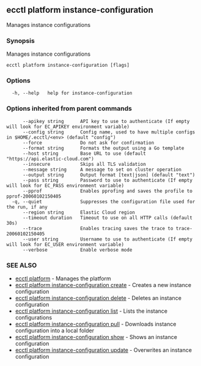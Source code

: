 ## ecctl platform instance-configuration

Manages instance configurations

### Synopsis

Manages instance configurations

```
ecctl platform instance-configuration [flags]
```

### Options

```
  -h, --help   help for instance-configuration
```

### Options inherited from parent commands

```
      --apikey string      API key to use to authenticate (If empty will look for EC_APIKEY environment variable)
      --config string      Config name, used to have multiple configs in $HOME/.ecctl/<env> (default "config")
      --force              Do not ask for confirmation
      --format string      Formats the output using a Go template
      --host string        Base URL to use (default "https://api.elastic-cloud.com")
      --insecure           Skips all TLS validation
      --message string     A message to set on cluster operation
      --output string      Output format [text|json] (default "text")
      --pass string        Password to use to authenticate (If empty will look for EC_PASS environment variable)
      --pprof              Enables pprofing and saves the profile to pprof-20060102150405
  -q, --quiet              Suppresses the configuration file used for the run, if any
      --region string      Elastic Cloud region
      --timeout duration   Timeout to use on all HTTP calls (default 30s)
      --trace              Enables tracing saves the trace to trace-20060102150405
      --user string        Username to use to authenticate (If empty will look for EC_USER environment variable)
      --verbose            Enable verbose mode
```

### SEE ALSO

* [ecctl platform](ecctl_platform.md)	 - Manages the platform
* [ecctl platform instance-configuration create](ecctl_platform_instance-configuration_create.md)	 - Creates a new instance configuration
* [ecctl platform instance-configuration delete](ecctl_platform_instance-configuration_delete.md)	 - Deletes an instance configuration
* [ecctl platform instance-configuration list](ecctl_platform_instance-configuration_list.md)	 - Lists the instance configurations
* [ecctl platform instance-configuration pull](ecctl_platform_instance-configuration_pull.md)	 - Downloads instance configuration into a local folder
* [ecctl platform instance-configuration show](ecctl_platform_instance-configuration_show.md)	 - Shows an instance configuration
* [ecctl platform instance-configuration update](ecctl_platform_instance-configuration_update.md)	 - Overwrites an instance configuration


